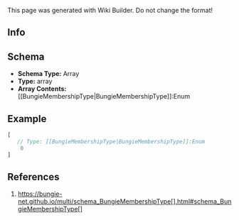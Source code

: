 <span class="wiki-builder">This page was generated with Wiki Builder. Do not change the format!</span>

## Info

## Schema
* **Schema Type:** Array
* **Type:** array
* **Array Contents:** [[BungieMembershipType|BungieMembershipType]]:Enum

## Example
```javascript
[
   // Type: [[BungieMembershipType|BungieMembershipType]]:Enum
    0
]

```

## References
1. https://bungie-net.github.io/multi/schema_BungieMembershipType[].html#schema_BungieMembershipType[]

